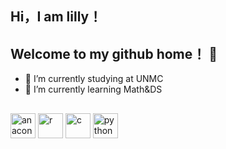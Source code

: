 ## Hi，I am lilly！
## Welcome to my github home！ 👋
- 🔭 I’m currently studying at UNMC
- 🌱 I’m currently learning Math&DS
##
  <img width="40" height="40" alt="anaconda" src="https://github.com/user-attachments/assets/f0be7055-a8d4-4604-b136-01294c8f4f27" />
  <img width="40" height="40" alt="r" src="https://github.com/user-attachments/assets/3121e928-1329-41e8-bcf2-646419075899" />
  <img width="40" height="40" alt="c" src="https://github.com/user-attachments/assets/f33029d5-9bc3-4852-a533-825d2237039e" />
  <img width="40" height="40" alt="python" src="https://github.com/user-attachments/assets/05715e16-882e-4e39-9f54-ea4582fa5d28" />


<!--
**Lilly200708/Lilly200708** is a ✨ _special_ ✨ repository because its `README.md` (this file) appears on your GitHub profile.

Here are some ideas to get you started:

-  ...
- 🌱 I’m currently learning ...
- 👯 I’m looking to collaborate on ...
- 🤔 I’m looking for help with ...
- 💬 Ask me about ...
- 📫 How to reach me: ...
- 😄 Pronouns: ...
- ⚡ Fun fact: ...
-->
